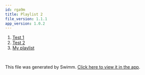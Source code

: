 ```yaml
---
id: rga9m
title: Playlist 2
file_version: 1.1.1
app_version: 1.0.2
---
```


<!-- Steps - Do not remove this comment -->
1. [Test 1](test-1.03yzl.sw.md)
2. [Test 2](test-2.u04l4.sw.md)
3. [My playlist](my-playlist.ply2k.pl.sw.md)


<br/>

This file was generated by Swimm. [Click here to view it in the app](https://swimm-web-app.web.app/repos/Z2l0aHViJTNBJTNBdGVzdC1zdGFnaW5nMiUzQSUzQVNoYXVsQW1yYW5T/playlists/rga9m).
